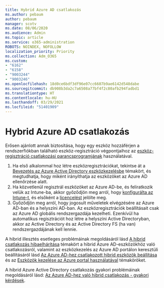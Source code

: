 ```yaml
---
title: Hybrid Azure AD csatlakozás
ms.author: pebaum
author: pebaum
manager: scotv
ms.date: 08/06/2020
ms.audience: Admin
ms.topic: article
ms.service: o365-administration
ROBOTS: NOINDEX, NOFOLLOW
localization_priority: Priority
ms.collection: Adm_O365
ms.custom:
- "6162"
- "6158"
- "9003244"
- "9003246"
ms.openlocfilehash: 18d0ce6bdf3df96e07cc6607b9ae6142d548dabe
ms.sourcegitcommit: db908b3da2c7a6508a77bf4f2c80afb294fadbd1
ms.translationtype: HT
ms.contentlocale: hu-HU
ms.lasthandoff: 03/29/2021
ms.locfileid: "51401909"
---
```

# <a name="troubleshoot-hybrid-azure-ad-join"></a>Hybrid Azure AD csatlakozás

Erősen ajánlott annak biztosítása, hogy egy eszköz hozzáférjen a rendszerfiókban található eszköz-regisztráció végpontjaihoz az [eszköz-regisztráció csatlakozási parancsprogramjának](https://docs.microsoft.com/samples/azure-samples/testdeviceregconnectivity/testdeviceregconnectivity/) használatával.

1. Ha első alkalommal hoz létre eszközregisztrációkat, tekintse át a [Bevezetés az Azure Active Directory eszközkezelésbe](https://docs.microsoft.com/samples/azure-samples/testdeviceregconnectivity/testdeviceregconnectivity/) témakört, és megtudhatja, hogy miként irányíthatja az eszközöket az Azure AD ellenőrzése alatt.
1. Ha közvetlenül regisztrál eszközöket az Azure AD-be, és feliratkozik velük az Intune-ba, akkor győződjön meg arról, hogy [konfigurálta az Intune-t](https://docs.microsoft.com/mem/intune/enrollment/device-enrollment?WT.mc_id=Portal-Microsoft_Azure_Support), és elsőként a [licencelést](https://docs.microsoft.com/mem/intune/fundamentals/licenses-assign?WT.mc_id=Portal-Microsoft_Azure_Support) jelölte meg.
1. Győződjön meg arról, hogy jogosult műveletek elvégzésére az Azure AD-ban és a helyszíni AD-ban. Az eszközregisztrációk beállításait csak az Azure AD globális rendszergazdája kezelheti. Ezenkívül ha automatikus regisztrációt hoz létre a helyszíni Active Directoryban, akkor az Active Directory és az Active Directory FS (ha van) rendszergazdájának kell lennie.

A hibrid illesztés esetleges problémáinak megoldásáról lásd [A hibrid csatlakozás hibaelhárítása](https://docs.microsoft.com/azure/active-directory/devices/troubleshoot-hybrid-join-windows-current) témakört a hibrid Azure AD-eszközökhöz való csatlakozásról, valamint az eszközkezelés az Azure AD portálon keresztüli beállításáról lásd [Az Azure AD-hez csatlakozott hibrid eszközök beállítása](https://docs.microsoft.com/azure/active-directory/devices/hybrid-azuread-join-plan?WT.mc_id=Portal-Microsoft_Azure_Support) és az [Eszközök kezelése az Azure portal használatával](https://docs.microsoft.com/azure/active-directory/devices/device-management-azure-portal?WT.mc_id=Portal-Microsoft_Azure_Support) témaköröket.

A hibrid Azure Active Directory csatlakozás gyakori problémáinak megoldásáról lásd: [Az Azure AD-hez való hibrid csatlakozás - gyakori kérdések](https://docs.microsoft.com/azure/active-directory/devices/faq#hybrid-azure-ad-join-faq).

